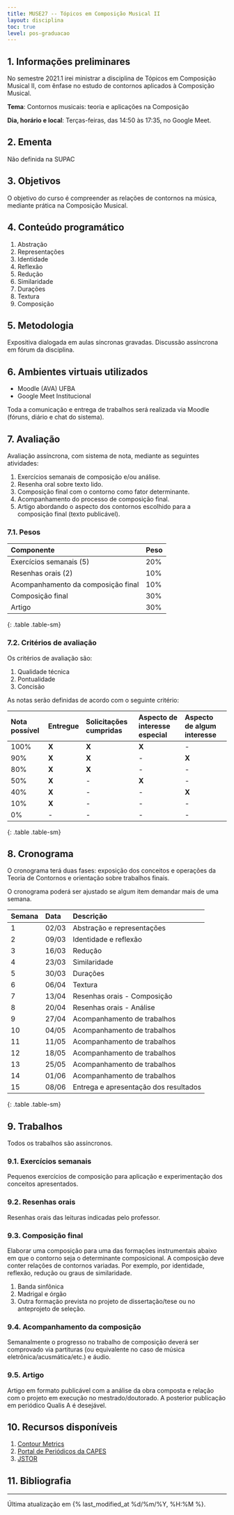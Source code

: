 ```yaml
---
title: MUSE27 -- Tópicos em Composição Musical II
layout: disciplina
toc: true
level: pos-graduacao
---
```


## 1. Informações preliminares

No semestre 2021.1 irei ministrar a disciplina de Tópicos em Composição Musical II, com ênfase no estudo de contornos aplicados à Composição Musical.

**Tema**: Contornos musicais: teoria e aplicações na Composição

**Dia, horário e local**: Terças-feiras, das 14:50 às 17:35, no Google Meet.

## 2. Ementa

Não definida na SUPAC

## 3. Objetivos

O objetivo do curso é compreender as relações de contornos na música, mediante prática na Composição Musical.

## 4. Conteúdo programático

1. Abstração
2. Representações
3. Identidade
4. Reflexão
5. Redução
6. Similaridade
7. Durações
8. Textura
9. Composição

## 5. Metodologia

Expositiva dialogada em aulas síncronas gravadas. Discussão assíncrona em fórum da disciplina.

## 6. Ambientes virtuais utilizados

- Moodle (AVA) UFBA
- Google Meet Institucional

Toda a comunicação e entrega de trabalhos será realizada via Moodle (fóruns, diário e chat do sistema).

## 7. Avaliação

Avaliação assíncrona, com sistema de nota, mediante as seguintes atividades:

1. Exercícios semanais de composição e/ou análise.
2. Resenha oral sobre texto lido.
3. Composição final com o contorno como fator determinante.
4. Acompanhamento do processo de composição final.
5. Artigo abordando o aspecto dos contornos escolhido para a composição final (texto publicável).

### 7.1. Pesos

| Componente                         | Peso |
| :--------------------------------- | :--- |
| Exercícios semanais (5)            | 20%  |
| Resenhas orais (2)                 | 10%  |
| Acompanhamento da composição final | 10%  |
| Composição final                   | 30%  |
| Artigo                             | 30%  |
{: .table .table-sm}

### 7.2. Critérios de avaliação

Os critérios de avaliação são:

1. Qualidade técnica
1. Pontualidade
1. Concisão

As notas serão definidas de acordo com o seguinte critério:

| Nota possível | Entregue | Solicitações cumpridas | Aspecto de interesse especial | Aspecto de algum interesse |
| :------------ | :------- | :--------------------- | :---------------------------- | :------------------------- |
| 100%          | **X**    | **X**                  | **X**                         | -                          |
| 90%           | **X**    | **X**                  | -                             | **X**                      |
| 80%           | **X**    | **X**                  | -                             | -                          |
| 50%           | **X**    | -                      | **X**                         | -                          |
| 40%           | **X**    | -                      | -                             | **X**                      |
| 10%           | **X**    | -                      | -                             | -                          |
| 0%            | -        | -                      | -                             | -                          |
{: .table .table-sm}

## 8. Cronograma

O cronograma terá duas fases: exposição dos conceitos e operações da Teoria de Contornos e orientação sobre trabalhos finais.

O cronograma poderá ser ajustado se algum item demandar mais de uma semana.

| Semana | Data  | Descrição                             |
| :----- | :---- | :------------------------------------ |
| 1      | 02/03 | Abstração e representações            |
| 2      | 09/03 | Identidade e reflexão                 |
| 3      | 16/03 | Redução                               |
| 4      | 23/03 | Similaridade                          |
| 5      | 30/03 | Durações                              |
| 6      | 06/04 | Textura                               |
| 7      | 13/04 | Resenhas orais - Composição           |
| 8      | 20/04 | Resenhas orais - Análise              |
| 9      | 27/04 | Acompanhamento de trabalhos           |
| 10     | 04/05 | Acompanhamento de trabalhos           |
| 11     | 11/05 | Acompanhamento de trabalhos           |
| 12     | 18/05 | Acompanhamento de trabalhos           |
| 13     | 25/05 | Acompanhamento de trabalhos           |
| 14     | 01/06 | Acompanhamento de trabalhos           |
| 15     | 08/06 | Entrega e apresentação dos resultados |
{: .table .table-sm}

## 9. Trabalhos

Todos os trabalhos são assíncronos.

### 9.1. Exercícios semanais

Pequenos exercícios de composição para aplicação e experimentação dos conceitos apresentados.

### 9.2. Resenhas orais

Resenhas orais das leituras indicadas pelo professor.

### 9.3. Composição final

Elaborar uma composição para uma das formações instrumentais abaixo em que o contorno seja o determinante composicional. A composição deve conter relações de contornos variadas. Por exemplo, por identidade, reflexão, redução ou graus de similaridade.

1. Banda sinfônica
2. Madrigal e órgão
3. Outra formação prevista no projeto de dissertação/tese ou no anteprojeto de seleção.

### 9.4. Acompanhamento da composição

Semanalmente o progresso no trabalho de composição deverá ser comprovado via partituras (ou equivalente no caso de música eletrônica/acusmática/etc.) e áudio.

### 9.5. Artigo

Artigo em formato publicável com a análise da obra composta e relação com o projeto em execução no mestrado/doutorado. A posterior publicação em periódico Qualis A é desejável.

## 10. Recursos disponíveis

1. [Contour Metrics](https://contour.sampaio.me)
2. [Portal de Periódicos da CAPES](https://www.periodicos.capes.gov.br/)
3. [JSTOR](https://www.jstor.org/)

## 11. Bibliografia

<script src="https://bibbase.org/show?bib=https%3A%2F%2Fgenosmus.com%2Fmarcos%2fcontornos.bib&jsonp=1"></script>

<hr>

Última atualização em {% last_modified_at %d/%m/%Y, %H:%M %}.